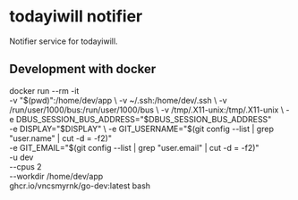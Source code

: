 # todayiwill notifier

Notifier service for todayiwill.

## Development with docker

docker run --rm -it \
    -v "$(pwd)":/home/dev/app \
    -v ~/.ssh:/home/dev/.ssh \
    -v /run/user/1000/bus:/run/user/1000/bus \
    -v /tmp/.X11-unix:/tmp/.X11-unix \
    -e DBUS_SESSION_BUS_ADDRESS="$DBUS_SESSION_BUS_ADDRESS" \
    -e DISPLAY="$DISPLAY" \
    -e GIT_USERNAME="$(git config --list | grep "user.name" | cut -d = -f2)" \
    -e GIT_EMAIL="$(git config --list | grep "user.email" | cut -d = -f2)" \
    -u dev \
    --cpus 2 \
    --workdir /home/dev/app \
    ghcr.io/vncsmyrnk/go-dev:latest bash

